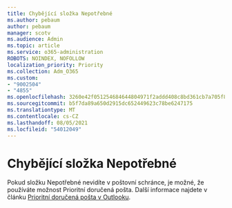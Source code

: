 ```yaml
---
title: Chybějící složka Nepotřebné
ms.author: pebaum
author: pebaum
manager: scotv
ms.audience: Admin
ms.topic: article
ms.service: o365-administration
ROBOTS: NOINDEX, NOFOLLOW
localization_priority: Priority
ms.collection: Adm_O365
ms.custom:
- "9002504"
- "4855"
ms.openlocfilehash: 3260e42f051254684644804971f2addd408c8bd361cb7a705f8712f5fa0b952e
ms.sourcegitcommit: b5f7da89a650d2915dc652449623c78be6247175
ms.translationtype: MT
ms.contentlocale: cs-CZ
ms.lasthandoff: 08/05/2021
ms.locfileid: "54012049"
---
```

# <a name="missing-clutter-folder"></a>Chybějící složka Nepotřebné

Pokud složku Nepotřebné nevidíte v poštovní schránce, je možné, že používáte možnost Prioritní doručená pošta. Další informace najdete v článku [Prioritní doručená pošta v Outlooku](https://support.office.com/article/focused-inbox-for-outlook-f445ad7f-02f4-4294-a82e-71d8964e3978).
